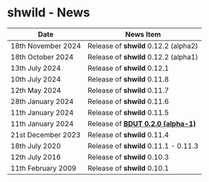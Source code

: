 # shwild - News


| Date                | News Item                                                                       |
| ------------------- | ------------------------------------------------------------------------------- |
| 18th November 2024  | Release of **shwild** 0.12.2 (alpha2)                                           |
| 18th October 2024   | Release of **shwild** 0.12.2 (alpha1)                                           |
| 13th July 2024      | Release of **shwild** 0.12.1                                                    |
| 10th July 2024      | Release of **shwild** 0.11.8                                                    |
| 12th May 2024       | Release of **shwild** 0.11.7                                                    |
| 28th January 2024   | Release of **shwild** 0.11.6                                                    |
| 11th January 2024   | Release of **shwild** 0.11.5                                                    |
| 11th January 2024   | Release of [**BDUT 0.2.0 (alpha-1)**](https://github.com/synesissoftware/BDUT9) |
| 21st December 2023  | Release of **shwild** 0.11.4                                                    |
| 18th July 2020      | Release of **shwild** 0.11.1 - 0.11.3                                           |
| 12th July 2016      | Release of **shwild** 0.10.3                                                    |
| 11th February 2009  | Release of **shwild** 0.10.1                                                    |


<!-- ########################### end of file ########################### -->

